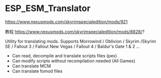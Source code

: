 # ESP_ESM_Translator

https://www.nexusmods.com/skyrimspecialedition/mods/921

教程 https://www.nexusmods.com/skyrimspecialedition/mods/8828/?

Utility for translating mods. Supports Morrowind / Oblivion / Skyrim /Skyrim SE / Fallout 3 / Fallout New Vegas / Fallout 4 / Baldur's Gate 1 & 2 ...

- Can read, decompile and translate scripts files (pex)
- Can modify scripts without recompilation needed (All Games)
- Can translate MCM
- Can translate fomod files
